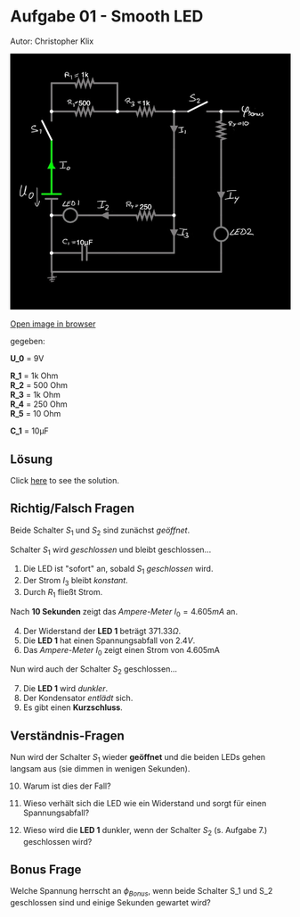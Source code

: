 # Aufgabe 01 - Smooth LED

Autor: Christopher Klix

![Circuit - State 0](./circuit-20230112-1258.jpg)

[Open image in browser](./circuit-20230112-1258.jpg)

gegeben:

**U_0** = 9V

**R_1** = 1k Ohm \
**R_2** = 500 Ohm \
**R_3** = 1k Ohm \
**R_4** = 250 Ohm \
**R_5** = 10 Ohm

**C_1** = 10µF

## Lösung

Click [here](./ET1_Klausuraufgabe_01_Loesung.md) to see the solution.

## Richtig/Falsch Fragen

Beide Schalter $S_1$ und $S_2$ sind zunächst _geöffnet_.

Schalter $S_1$ wird _geschlossen_ und bleibt geschlossen...

1. Die LED ist "sofort" an, sobald $S_1$ _geschlossen_ wird.
1. Der Strom $I_3$ bleibt _konstant_.
1. Durch $R_1$ fließt Strom.

Nach **10 Sekunden** zeigt das _Ampere-Meter_ $I_0 = 4.605mA$ an.

4. Der Widerstand der **LED 1** beträgt $371.33 \Omega$.
1. Die **LED 1** hat einen Spannungsabfall von $2.4V$.
1. Das _Ampere-Meter_ $I_0$ zeigt einen Strom von 4.605mA

Nun wird auch der Schalter $S_2$ geschlossen...

7. Die **LED 1** wird _dunkler_.
1. Der Kondensator _entlädt_ sich.
1. Es gibt einen **Kurzschluss**.

## Verständnis-Fragen

Nun wird der Schalter $S_1$ wieder **geöffnet** und die beiden LEDs gehen langsam aus (sie dimmen in wenigen Sekunden).

10. Warum ist dies der Fall?

11. Wieso verhält sich die LED wie ein Widerstand und sorgt für einen Spannungsabfall?

12. Wieso wird die **LED 1** dunkler, wenn der Schalter $S_2$ (s. Aufgabe 7.) geschlossen wird?

## Bonus Frage

Welche Spannung herrscht an $\phi_{Bonus}$, wenn beide Schalter S_1 und S_2 geschlossen sind und einige Sekunden gewartet wird?
